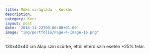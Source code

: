 ```yaml
---
title: Műkő virágláda - Kockás
description:
category: Kert
layout: post
date: '2018-11-22T00:00:00+01:00'
image: "img/portfolio/Page-4-Image-16.png"
---
```

130x40x40 cm
Alap szín szürke, ettől
eltérő szín esetén
+25% felár.

